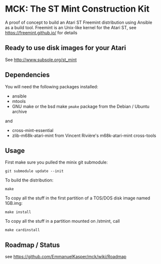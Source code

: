MCK: The ST Mint Construction Kit
=================================

A proof of concept to build an Atari ST Freemint distribution using Ansible as a build tool.
Freemint is an Unix-like kernel for the Atari ST, see https://freemint.github.io/ for details

## Ready to use disk images for your Atari
See http://www.subsole.org/st_mint

## Dependencies
You will need the following packages installed:
- ansible
- mtools
- GNU make or the bsd make `pmake` package
from the Debian / Ubuntu archive

and
- cross-mint-essential
- zlib-m68k-atari-mint
from Vincent Rivière's m68k-atari-mint cross-tools

## Usage

First make sure you pulled the minix git submodule:

```
git submodule update --init
```

To build the distribution:

```
make
```

To copy all the stuff in the first partition of a TOS/DOS disk image named 1GB.img:

```
make install
```

To copy all the stuff in a partition mounted on /stmint, call
```
make cardinstall
```

## Roadmap / Status
see https://github.com/EmmanuelKasper/mck/wiki/Roadmap


